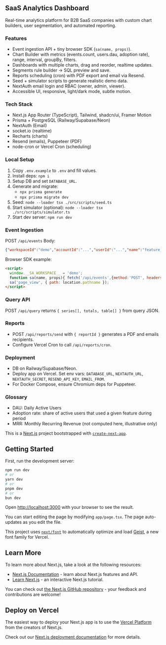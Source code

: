 ## SaaS Analytics Dashboard

Real-time analytics platform for B2B SaaS companies with custom chart builders, user segmentation, and automated reporting.

### Features
- Event ingestion API + tiny browser SDK (`sa(name, props)`).
- Chart Builder with metrics (events.count, users.dau, adoption rate), range, interval, groupBy, filters.
- Dashboards with multiple charts, drag and reorder, realtime updates.
- Segments rule builder → SQL preview and save.
- Reports scheduling (cron) with PDF export and email via Resend.
- Seed + simulator scripts to generate realistic demo data.
- NextAuth email login and RBAC (owner, admin, viewer).
- Accessible UI, responsive, light/dark mode, subtle motion.

### Tech Stack
- Next.js App Router (TypeScript), Tailwind, shadcn/ui, Framer Motion
- Prisma + PostgreSQL (Railway/Supabase/Neon)
- NextAuth (Email)
- socket.io (realtime)
- Recharts (charts)
- Resend (emails), Puppeteer (PDF)
- node-cron or Vercel Cron (scheduling)

### Local Setup
1. Copy `.env.example` to `.env` and fill values.
2. Install deps: `npm i`
3. Setup DB and set `DATABASE_URL`.
4. Generate and migrate:
   - `npx prisma generate`
   - `npx prisma migrate dev`
5. Seed: `node --loader tsx ./src/scripts/seed.ts`
6. Start simulator (optional): `node --loader tsx ./src/scripts/simulator.ts`
7. Start dev server: `npm run dev`

### Event Ingestion
POST `/api/events`
Body:
```json
{"workspaceId":"demo","accountId":"...","userId":"...","name":"feature_x_used","ts":"2025-01-01T00:00:00Z","props":{"k":"v"}}
```

Browser SDK example:
```html
<script>
  window.__SA_WORKSPACE__ = 'demo';
  function sa(name, props){ fetch('/api/events',{method:'POST', headers:{'content-type':'application/json'}, body: JSON.stringify({workspaceId: window.__SA_WORKSPACE__, name, ts: new Date().toISOString(), props})}); }
  sa('page_view', { path: location.pathname });
</script>
```

### Query API
POST `/api/query` returns `{ series[], totals, table[] }` from query JSON.

### Reports
- POST `/api/reports/send` with `{ reportId }` generates a PDF and emails recipients.
- Configure Vercel Cron to call `/api/reports/cron`.

### Deployment
- DB on Railway/Supabase/Neon.
- Deploy app on Vercel. Set env vars: `DATABASE_URL`, `NEXTAUTH_URL`, `NEXTAUTH_SECRET`, `RESEND_API_KEY`, `EMAIL_FROM`.
- For Docker Compose, ensure Chromium deps for Puppeteer.

### Glossary
- DAU: Daily Active Users
- Adoption rate: share of active users that used a given feature during period
- MRR: Monthly Recurring Revenue (not computed here, illustrative only)

This is a [Next.js](https://nextjs.org) project bootstrapped with [`create-next-app`](https://nextjs.org/docs/app/api-reference/cli/create-next-app).

## Getting Started

First, run the development server:

```bash
npm run dev
# or
yarn dev
# or
pnpm dev
# or
bun dev
```

Open [http://localhost:3000](http://localhost:3000) with your browser to see the result.

You can start editing the page by modifying `app/page.tsx`. The page auto-updates as you edit the file.

This project uses [`next/font`](https://nextjs.org/docs/app/building-your-application/optimizing/fonts) to automatically optimize and load [Geist](https://vercel.com/font), a new font family for Vercel.

## Learn More

To learn more about Next.js, take a look at the following resources:

- [Next.js Documentation](https://nextjs.org/docs) - learn about Next.js features and API.
- [Learn Next.js](https://nextjs.org/learn) - an interactive Next.js tutorial.

You can check out [the Next.js GitHub repository](https://github.com/vercel/next.js) - your feedback and contributions are welcome!

## Deploy on Vercel

The easiest way to deploy your Next.js app is to use the [Vercel Platform](https://vercel.com/new?utm_medium=default-template&filter=next.js&utm_source=create-next-app&utm_campaign=create-next-app-readme) from the creators of Next.js.

Check out our [Next.js deployment documentation](https://nextjs.org/docs/app/building-your-application/deploying) for more details.
